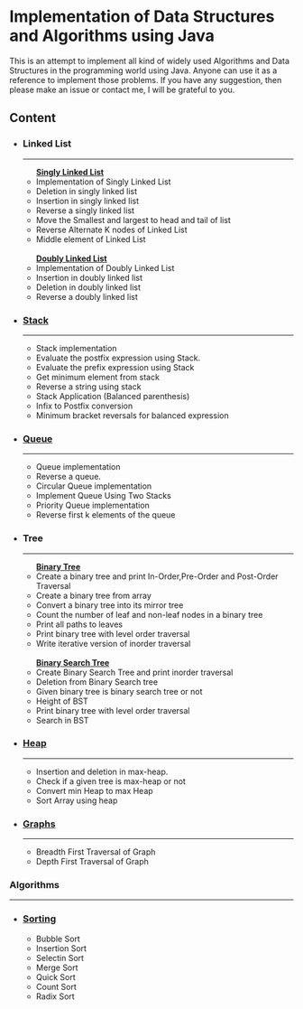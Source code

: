 # Implementation of Data Structures and Algorithms using Java
This is an attempt to implement all kind of widely used Algorithms and Data Structures in the programming world using Java. Anyone can use it as a reference to implement those problems. If you have any suggestion, then please make an issue or contact me, I will be grateful to you.

## Content

<ul>
  <li><h3>Linked List</h3></li>
  <hr/>
  <ul>
    <b> <a href="https://github.com/md0011/Data-Structures-Algorithms/tree/main/Linked%20List">Singly Linked List</a> </b>
    <li>Implementation of Singly Linked List</li>
    <li>Deletion in singly linked list</li>
    <li>Insertion in singly linked list</li>
    <li>Reverse a singly linked list</li>
    <li>Move the Smallest and largest to head and tail of list</li>
    <li>Reverse Alternate K nodes of Linked List</li>
    <li>Middle element of Linked List </li><br/>
    <b> <a href="https://github.com/md0011/Data-Structures-Algorithms/tree/main/Doubly%20Linked%20List"> Doubly Linked List</a></b>
    <li>Implementation of Doubly Linked List</li>
    <li>Insertion in doubly linked list</li>
    <li>Deletion in doubly linked list</li>
    <li>Reverse a doubly linked list</li>
  </ul>
  
<li><h3><a href="https://github.com/md0011/Data-Structures-Algorithms/tree/main/Stack">Stack</a></h3></li>
  <hr/>
  <ul>
    <li>Stack implementation</li>
    <li>Evaluate the postfix expression using Stack.</li>
    <li>Evaluate the prefix expression using Stack</li>
    <li>Get minimum element from stack</li>
    <li>Reverse a string using stack</li>
    <li>Stack Application (Balanced parenthesis)</li>
    <li>Infix to Postfix conversion </li>
    <li>Minimum bracket reversals for balanced expression</li>
  </ul>
  
   <li><h3><a href="https://github.com/md0011/Data-Structures-Algorithms/tree/main/Queue">Queue</a></h3></li>
   <hr/>
  <ul>
    <li>Queue implementation</li>
    <li>Reverse a queue.</li>
    <li>Circular Queue implementation</li>
    <li>Implement Queue Using Two Stacks</li>
    <li>Priority Queue implementation</li>
    <li>Reverse first k elements of the queue</li>
  </ul>

<li><h3>Tree</h3></li>
<hr/>
  <ul>
  <b><a href="https://github.com/md0011/Data-Structures-Algorithms/tree/main/Binary%20Tree">Binary Tree</a></b>
    <li>Create a binary tree and print In-Order,Pre-Order and Post-Order Traversal</li>
    <li>Create a binary tree from array</li>
    <li>Convert a binary tree into its mirror tree</li>
    <li>Count the number of leaf and non-leaf nodes in a binary tree</li>
    <li>Print all paths to leaves</li>
    <li>Print binary tree with level order traversal</li>
    <li>Write iterative version of inorder traversal</li><br/>
    <b><a href="https://github.com/md0011/Data-Structures-Algorithms/tree/main/Binary%20Search%20Tree">Binary Search Tree</a></b>
    <li>Create Binary Search Tree and print inorder traversal</li>
    <li>Deletion from Binary Search tree</li>
    <li>Given binary tree is binary search tree or not</li>
    <li>Height of BST</li>
    <li>Print binary tree with level order traversal</li>
    <li>Search in BST</li>
  </ul>

   <li><h3><a href="https://github.com/md0011/Data-Structures-Algorithms/tree/main/Heap">Heap</a></h3></li>
   <hr/>
  <ul>
    <li>Insertion and deletion in max-heap.</li>
    <li>Check if a given tree is max-heap or not</li>
    <li>Convert min Heap to max Heap</li>
    <li>Sort Array using heap</li>
  </ul>
  
  <li><h3><a href="https://github.com/md0011/Data-Structures-Algorithms/tree/main/Graphs">Graphs</a></h3></li>
<hr/>
  <ul>
    <li>Breadth First Traversal of Graph</li>
    <li>Depth First Traversal of Graph</li>
  </ul>
</ul>

### Algorithms
<hr/>
<ul>
  <li><h3><a href="https://github.com/md0011/Data-Structures-Algorithms/tree/main/Sorting">Sorting</a></h3></li>
  <ul>
    <li>Bubble Sort</li>
    <li>Insertion Sort</li>
    <li>Selectin Sort</li>
    <li>Merge Sort</li>
    <li>Quick Sort</li>
    <li>Count Sort</li>
    <li>Radix Sort</li>    
  </ul>
</ul>
